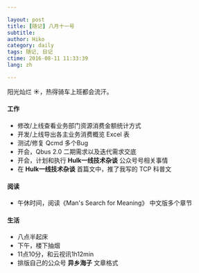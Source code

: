 ```yaml
---

layout: post  
title: [随记] 八月十一号  
subtitle:   
author: Hiko  
category: daily
tags: 随记, 日记  
ctime: 2016-08-11 11:33:39  
lang: zh  

---
```


阳光灿烂 ☀，热得骑车上班都会流汗。

#### 工作

- 修改/上线查看业务部门资源消费金额统计方式
- 开发/上线导出各主业务消费概览 Excel 表
- 测试/修复 Qcmd 多个Bug
- 开会，Qbus 2.0 二期需求以及迭代需求交底
- 开会，计划和执行 **Hulk一线技术杂谈** 公众号号相关事情 
- 在 **Hulk一线技术杂谈** 首篇文中，推了我写的 TCP 科普文

#### 阅读

-  午休时间，阅读《Man's Search for Meaning》 中文版多个章节

#### 生活

- 八点半起床
- 下午，楼下抽烟
- 11点10分，和云视讯1h12min
- 排版自己的公众号 **异乡海子** 文章格式


